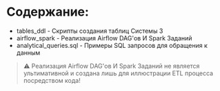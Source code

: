 # Содержание:
- tables_ddl - Скрипты создания таблиц Системы 3
- airflow_spark - Реализация Airflow DAG'ов И Spark Заданий
- analytical_queries.sql - Примеры SQL запросов для обращения к данным

> :warning: Реализация Airflow DAG'ов И Spark Заданий не является ультимативной и создана лишь для иллюстрации ETL процесса посредством кода!
